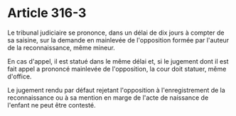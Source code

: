 # Article 316-3

Le tribunal judiciaire se prononce, dans un délai de dix jours à compter de sa saisine, sur la demande en mainlevée de l'opposition formée par l'auteur de la reconnaissance, même mineur.

En cas d'appel, il est statué dans le même délai et, si le jugement dont il est fait appel a prononcé mainlevée de l'opposition, la cour doit statuer, même d'office.

Le jugement rendu par défaut rejetant l'opposition à l'enregistrement de la reconnaissance ou à sa mention en marge de l'acte de naissance de l'enfant ne peut être contesté.
